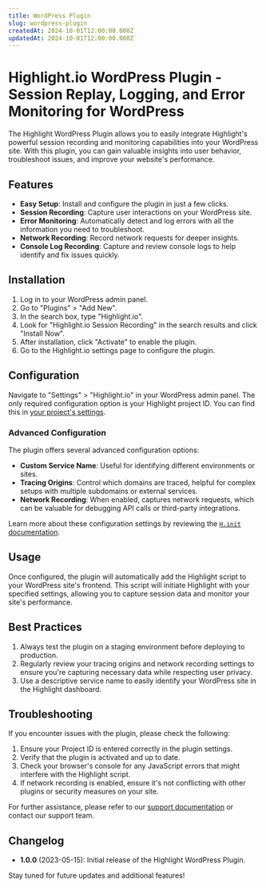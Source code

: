 ```yaml
---
title: WordPress Plugin
slug: wordpress-plugin
createdAt: 2024-10-01T12:00:00.000Z
updatedAt: 2024-10-01T12:00:00.000Z
---
```


# Highlight.io WordPress Plugin - Session Replay, Logging, and Error Monitoring for WordPress

The Highlight WordPress Plugin allows you to easily integrate Highlight's powerful session recording and monitoring capabilities into your WordPress site. With this plugin, you can gain valuable insights into user behavior, troubleshoot issues, and improve your website's performance.

## Features

- **Easy Setup**: Install and configure the plugin in just a few clicks.
- **Session Recording**: Capture user interactions on your WordPress site.
- **Error Monitoring**: Automatically detect and log errors with all the information you need to troubleshoot.
- **Network Recording**: Record network requests for deeper insights.
- **Console Log Recording**: Capture and review console logs to help identify and fix issues quickly.

## Installation

1. Log in to your WordPress admin panel.
2. Go to "Plugins" > "Add New".
3. In the search box, type "Highlight.io".
4. Look for "Highlight.io Session Recording" in the search results and click "Install Now".
5. After installation, click "Activate" to enable the plugin.
6. Go to the Highlight.io settings page to configure the plugin.

## Configuration

Navigate to "Settings" > "Highlight.io" in your WordPress admin panel. The only required configuration option is your Highlight project ID. You can find this in [your project's settings](https://app.highlight.io/setup).

### Advanced Configuration

The plugin offers several advanced configuration options:

- **Custom Service Name**: Useful for identifying different environments or sites.
- **Tracing Origins**: Control which domains are traced, helpful for complex setups with multiple subdomains or external services.
- **Network Recording**: When enabled, captures network requests, which can be valuable for debugging API calls or third-party integrations.

Learn more about these configuration settings by reviewing the [`H.init` documentation](../../sdk/client.md#Hinit).

## Usage

Once configured, the plugin will automatically add the Highlight script to your WordPress site's frontend. This script will initiate Highlight with your specified settings, allowing you to capture session data and monitor your site's performance.

## Best Practices

1. Always test the plugin on a staging environment before deploying to production.
2. Regularly review your tracing origins and network recording settings to ensure you're capturing necessary data while respecting user privacy.
3. Use a descriptive service name to easily identify your WordPress site in the Highlight dashboard.

## Troubleshooting

If you encounter issues with the plugin, please check the following:

1. Ensure your Project ID is entered correctly in the plugin settings.
2. Verify that the plugin is activated and up to date.
3. Check your browser's console for any JavaScript errors that might interfere with the Highlight script.
4. If network recording is enabled, ensure it's not conflicting with other plugins or security measures on your site.

For further assistance, please refer to our [support documentation](https://highlight.io/docs) or contact our support team.

## Changelog

- **1.0.0** (2023-05-15): Initial release of the Highlight WordPress Plugin.

Stay tuned for future updates and additional features!

